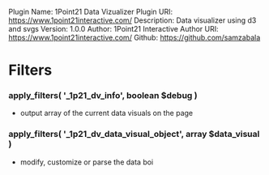 Plugin Name: 1Point21 Data Vizualizer
Plugin URI: https://www.1point21interactive.com/
Description: Data visualizer using d3 and svgs
Version: 1.0.0
Author: 1Point21 Interactive
Author URI: https://www.1point21interactive.com/
Github: https://github.com/samzabala



# Filters

### apply_filters( '_1p21_dv_info', boolean $debug )
- output array of the current data visuals on the page


### apply_filters( '_1p21_dv_data_visual_object', array $data_visual )
- modify, customize or parse the data boi
